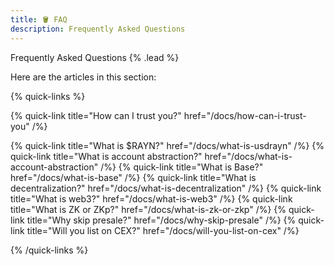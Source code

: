 ```yaml
---
title: 🪣 FAQ
description: Frequently Asked Questions
---
```


Frequently Asked Questions {% .lead %}

Here are the articles in this section:

{% quick-links %}

{% quick-link title="How can I trust you?" href="/docs/how-can-i-trust-you" /%}

{% quick-link title="What is $RAYN?" href="/docs/what-is-usdrayn" /%}
{% quick-link title="What is account abstraction?" href="/docs/what-is-account-abstraction" /%}
{% quick-link title="What is Base?" href="/docs/what-is-base" /%}
{% quick-link title="What is decentralization?" href="/docs/what-is-decentralization" /%}
{% quick-link title="What is web3?" href="/docs/what-is-web3" /%}
{% quick-link title="What is ZK or ZKp?" href="/docs/what-is-zk-or-zkp" /%}
{% quick-link title="Why skip presale?" href="/docs/why-skip-presale" /%}
{% quick-link title="Will you list on CEX?" href="/docs/will-you-list-on-cex" /%}

{% /quick-links %}

